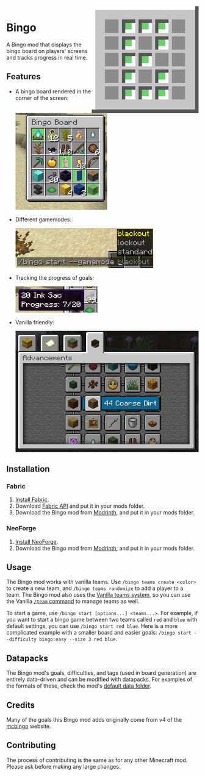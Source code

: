 <img alt="icon.png" width="280" align="right" src="common/src/main/resources/icon.png">

# Bingo

A Bingo mod that displays the bingo board on players' screens and tracks progress in real time. 

## Features

- A bingo board rendered in the corner of the screen: 

  ![Bingo board](images/board.png)

- Different gamemodes:

  ![Gamemode choices in command](images/gamemodes.png)

- Tracking the progress of goals:

  ![Progress display of a goal](images/progress.png)

- Vanilla friendly:

  ![Shows bingo board in Advancements](images/vanilla.png)

## Installation

### Fabric

1. [Install Fabric](https://fabricmc.net/use/).
2. Download [Fabric API](https://modrinth.com/mod/fabric-api) and put it in your mods folder.
3. Download the Bingo mod from [Modrinth](https://modrinth.com/mod/bingo-mod), and put it in your mods folder.

### NeoForge

1. [Install NeoForge](https://neoforged.net/).
2. Download the Bingo mod from [Modrinth](https://modrinth.com/mod/bingo-mod), and put it in your mods folder.

## Usage

The Bingo mod works with vanilla teams. Use `/bingo teams create <color>` to create a new team, and `/bingo teams randomize` to add a player to a team. The Bingo mod also uses the [Vanilla teams system](https://minecraft.wiki/w/Scoreboard#Teams), so you can use the Vanilla [`/team` command](https://minecraft.wiki/w/Commands/team) to manage teams as well.

To start a game, use `/bingo start [options...] <teams...>`. For example, if you want to start a bingo game between two teams called `red` and `blue` with default settings,
you can use `/bingo start red blue`. 
Here is a more complicated example with a smaller board and easier goals: `/bingo start --difficulty bingo:easy --size 3 red blue`.

## Datapacks

The Bingo mod's goals, difficulties, and tags (used in board generation) are entirely data-driven and can be modified with datapacks. For examples of the formats of these, check the mod's [default data folder](common/src/main/generated/data).

## Credits

Many of the goals this Bingo mod adds originally come from v4 of the [mcbingo](https://minecraftbingo.com/) website.

## Contributing

The process of contributing is the same as for any other Minecraft mod. Please ask before making any large changes.
